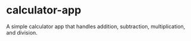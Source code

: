 # calculator-app
A simple calculator app that handles addition, subtraction, multiplication, and division.
